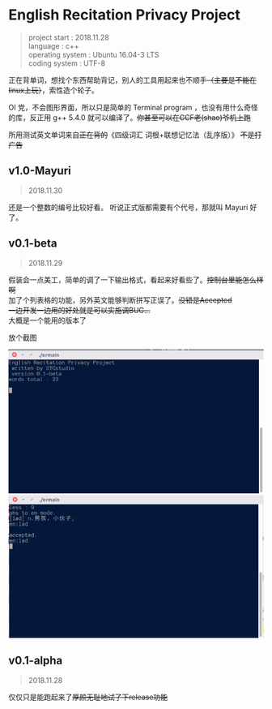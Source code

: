 # English Recitation Privacy Project 

 > project start : 2018.11.28  
language : c++  
operating system : Ubuntu 16.04-3 LTS  
coding system : UTF-8

正在背单词，想找个东西帮助背记，别人的工具用起来也不顺手~~（主要是不能在linux上玩）~~，索性造个轮子。

OI 党，不会图形界面，所以只是简单的 Terminal program ，也没有用什么奇怪的库，反正用 g++ 5.4.0 就可以编译了。~~你甚至可以在CCF老(shao)爷机上跑~~

所用测试英文单词来自~~正在背的~~《四级词汇 词根+联想记忆法（乱序版）》 ~~不是打广告~~

## v1.0-Mayuri
> 2018.11.30

还是一个整数的编号比较好看。
听说正式版都需要有个代号，那就叫 Mayuri 好了。

## v0.1-beta
 > 2018.11.29

假装会一点美工，简单的调了一下输出格式，看起来好看些了。~~控制台里能怎么样啊~~  
加了个列表格的功能，另外英文能够判断拼写正误了。~~没错是Accepted~~  
~~一边开发一边用的好处就是可以实施调BUG...~~  
大概是一个能用的版本了

放个截图

![ss1](image/v0.1-beta/ss1.png)
![ss2](image/v0.1-beta/ss2.png)

## v0.1-alpha
 > 2018.11.28

仅仅只是能跑起来了~~厚颜无耻地试了下release功能~~

